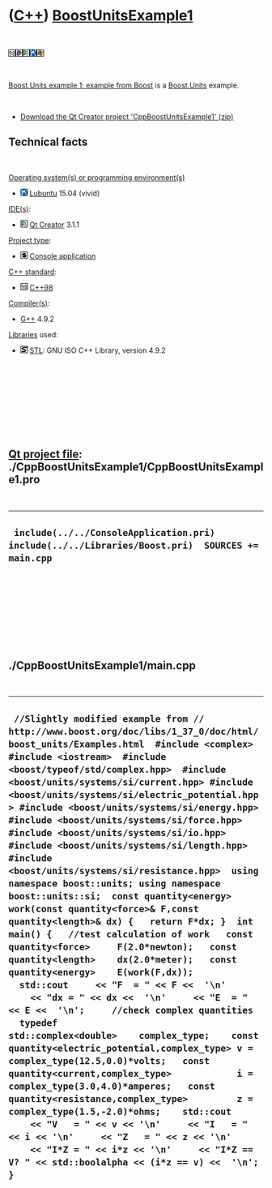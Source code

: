 
 

 

 

 

 

([C++](Cpp.md)) [BoostUnitsExample1](CppBoostUnitsExample1.md)
================================================================

 

![Cpp98](PicCpp98.png)![Boost](PicBoost.png)![Qt
Creator](PicQtCreator.png)![Lubuntu](PicLubuntu.png)![Windows](PicWindows.png)

 

[Boost.Units example 1: example from Boost](CppBoostUnitsExample1.md)
is a [Boost.Units](CppBoostUnits.md) example.

 

-   [Download the Qt Creator project
    'CppBoostUnitsExample1' (zip)](CppBoostUnitsExample1.zip)

Technical facts
---------------

 

[Operating system(s) or programming environment(s)](CppOs.md)

-   ![Lubuntu](PicLubuntu.png) [Lubuntu](CppLubuntu.md) 15.04 (vivid)

[IDE(s)](CppIde.md):

-   ![Qt Creator](PicQtCreator.png) [Qt Creator](CppQtCreator.md) 3.1.1

[Project type](CppQtProjectType.md):

-   ![console](PicConsole.png) [Console
    application](CppConsoleApplication.md)

[C++ standard](CppStandard.md):

-   ![C++98](PicCpp98.png) [C++98](Cpp98.md)

[Compiler(s)](CppCompiler.md):

-   [G++](CppGpp.md) 4.9.2

[Libraries](CppLibrary.md) used:

-   ![STL](PicStl.png) [STL](CppStl.md): GNU ISO C++ Library, version
    4.9.2

 

 

 

 

 

[Qt project file](CppQtProjectFile.md): ./CppBoostUnitsExample1/CppBoostUnitsExample1.pro
------------------------------------------------------------------------------------------

 

  --------------------------------------------------------------------------------------------------
  ` include(../../ConsoleApplication.pri) include(../../Libraries/Boost.pri)  SOURCES += main.cpp`
  --------------------------------------------------------------------------------------------------

 

 

 

 

 

./CppBoostUnitsExample1/main.cpp
--------------------------------

 

  ------------------------------------------------------------------------------------------------------------------------------------------------------------------------------------------------------------------------------------------------------------------------------------------------------------------------------------------------------------------------------------------------------------------------------------------------------------------------------------------------------------------------------------------------------------------------------------------------------------------------------------------------------------------------------------------------------------------------------------------------------------------------------------------------------------------------------------------------------------------------------------------------------------------------------------------------------------------------------------------------------------------------------------------------------------------------------------------------------------------------------------------------------------------------------------------------------------------------------------------------------------------------------------------------------------------------------------------------------------------------------------------------------------------------------------------------------------------------------------------------------------------------------------------------
  ` //Slightly modified example from // http://www.boost.org/doc/libs/1_37_0/doc/html/boost_units/Examples.html  #include <complex> #include <iostream>  #include <boost/typeof/std/complex.hpp>  #include <boost/units/systems/si/current.hpp> #include <boost/units/systems/si/electric_potential.hpp> #include <boost/units/systems/si/energy.hpp> #include <boost/units/systems/si/force.hpp> #include <boost/units/systems/si/io.hpp> #include <boost/units/systems/si/length.hpp> #include <boost/units/systems/si/resistance.hpp>  using namespace boost::units; using namespace boost::units::si;  const quantity<energy> work(const quantity<force>& F,const quantity<length>& dx) {   return F*dx; }  int main() {   //test calculation of work   const quantity<force>     F(2.0*newton);   const quantity<length>    dx(2.0*meter);   const quantity<energy>    E(work(F,dx));    std::cout     << "F  = " << F <<  '\n'     << "dx = " << dx <<  '\n'     << "E  = " << E <<  '\n';     //check complex quantities   typedef std::complex<double>    complex_type;    const quantity<electric_potential,complex_type> v = complex_type(12.5,0.0)*volts;   const quantity<current,complex_type>            i = complex_type(3.0,4.0)*amperes;   const quantity<resistance,complex_type>         z = complex_type(1.5,-2.0)*ohms;    std::cout     << "V   = " << v << '\n'     << "I   = " << i << '\n'     << "Z   = " << z << '\n'     << "I*Z = " << i*z << '\n'     << "I*Z == V? " << std::boolalpha << (i*z == v) <<  '\n'; }`
  ------------------------------------------------------------------------------------------------------------------------------------------------------------------------------------------------------------------------------------------------------------------------------------------------------------------------------------------------------------------------------------------------------------------------------------------------------------------------------------------------------------------------------------------------------------------------------------------------------------------------------------------------------------------------------------------------------------------------------------------------------------------------------------------------------------------------------------------------------------------------------------------------------------------------------------------------------------------------------------------------------------------------------------------------------------------------------------------------------------------------------------------------------------------------------------------------------------------------------------------------------------------------------------------------------------------------------------------------------------------------------------------------------------------------------------------------------------------------------------------------------------------------------------------------

 

 

 

 

 

 

